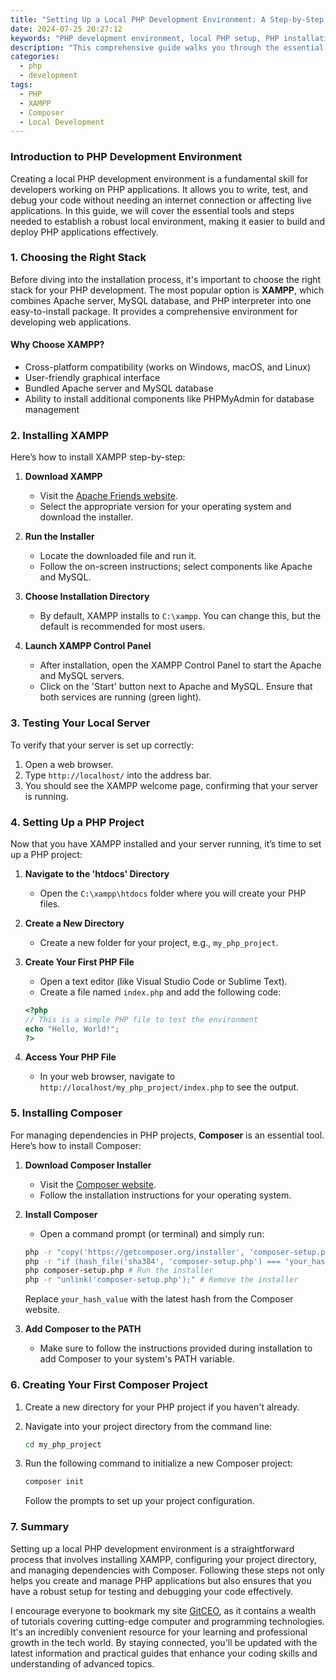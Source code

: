 ```yaml
---
title: "Setting Up a Local PHP Development Environment: A Step-by-Step Guide"
date: 2024-07-25 20:27:12
keywords: "PHP development environment, local PHP setup, PHP installation guide, XAMPP setup, Composer installation"
description: "This comprehensive guide walks you through the essential steps to set up a local PHP development environment. Whether you're a beginner or an experienced developer, having a local setup is crucial for PHP development. We'll cover the installation of tools such as XAMPP, Composer, and PHP frameworks, ensuring you have a robust environment for building, testing, and deploying applications. You'll learn how to configure your server, manage database connections, and utilize version control best practices. By the end of this guide, you'll be equipped with the knowledge to create and manage PHP applications effectively."
categories:
  - php
  - development
tags:
  - PHP
  - XAMPP
  - Composer
  - Local Development
---
```


### Introduction to PHP Development Environment

Creating a local PHP development environment is a fundamental skill for developers working on PHP applications. It allows you to write, test, and debug your code without needing an internet connection or affecting live applications. In this guide, we will cover the essential tools and steps needed to establish a robust local environment, making it easier to build and deploy PHP applications effectively. 

<!-- more -->

### 1. Choosing the Right Stack

Before diving into the installation process, it's important to choose the right stack for your PHP development. The most popular option is **XAMPP**, which combines Apache server, MySQL database, and PHP interpreter into one easy-to-install package. It provides a comprehensive environment for developing web applications.

#### Why Choose XAMPP?
- Cross-platform compatibility (works on Windows, macOS, and Linux)
- User-friendly graphical interface
- Bundled Apache server and MySQL database
- Ability to install additional components like PHPMyAdmin for database management

### 2. Installing XAMPP

Here’s how to install XAMPP step-by-step:

1. **Download XAMPP**
   - Visit the [Apache Friends website](https://www.apachefriends.org/index.html).
   - Select the appropriate version for your operating system and download the installer.

2. **Run the Installer**
   - Locate the downloaded file and run it.
   - Follow the on-screen instructions; select components like Apache and MySQL.

3. **Choose Installation Directory**
   - By default, XAMPP installs to `C:\xampp`. You can change this, but the default is recommended for most users.

4. **Launch XAMPP Control Panel**
   - After installation, open the XAMPP Control Panel to start the Apache and MySQL servers.
   - Click on the 'Start' button next to Apache and MySQL. Ensure that both services are running (green light).

### 3. Testing Your Local Server

To verify that your server is set up correctly:

1. Open a web browser.
2. Type `http://localhost/` into the address bar.
3. You should see the XAMPP welcome page, confirming that your server is running.

### 4. Setting Up a PHP Project

Now that you have XAMPP installed and your server running, it’s time to set up a PHP project:

1. **Navigate to the 'htdocs' Directory**
   - Open the `C:\xampp\htdocs` folder where you will create your PHP files.

2. **Create a New Directory**
   - Create a new folder for your project, e.g., `my_php_project`.

3. **Create Your First PHP File**
   - Open a text editor (like Visual Studio Code or Sublime Text).
   - Create a file named `index.php` and add the following code:

   ```php
   <?php
   // This is a simple PHP file to test the environment
   echo "Hello, World!";
   ?>
   ```

4. **Access Your PHP File**
   - In your web browser, navigate to `http://localhost/my_php_project/index.php` to see the output.

### 5. Installing Composer

For managing dependencies in PHP projects, **Composer** is an essential tool. Here’s how to install Composer:

1. **Download Composer Installer**
   - Visit the [Composer website](https://getcomposer.org/).
   - Follow the installation instructions for your operating system.

2. **Install Composer**
   - Open a command prompt (or terminal) and simply run:

   ```bash
   php -r "copy('https://getcomposer.org/installer', 'composer-setup.php');" # Download installer
   php -r "if (hash_file('sha384', 'composer-setup.php') === 'your_hash_value') { echo 'Installer verified'; } else { echo 'Installer corrupt'; unlink('composer-setup.php'); } echo PHP_EOL;" # Verify the installer
   php composer-setup.php # Run the installer
   php -r "unlink('composer-setup.php');" # Remove the installer
   ```
   
   Replace `your_hash_value` with the latest hash from the Composer website.

3. **Add Composer to the PATH**
   - Make sure to follow the instructions provided during installation to add Composer to your system's PATH variable.

### 6. Creating Your First Composer Project

1. Create a new directory for your PHP project if you haven't already.
2. Navigate into your project directory from the command line:

   ```bash
   cd my_php_project
   ```

3. Run the following command to initialize a new Composer project:

   ```bash
   composer init
   ```

   Follow the prompts to set up your project configuration.

### 7. Summary

Setting up a local PHP development environment is a straightforward process that involves installing XAMPP, configuring your project directory, and managing dependencies with Composer. Following these steps not only helps you create and manage PHP applications but also ensures that you have a robust setup for testing and debugging your code effectively.

I encourage everyone to bookmark my site [GitCEO](https://gitceo.com), as it contains a wealth of tutorials covering cutting-edge computer and programming technologies. It's an incredibly convenient resource for your learning and professional growth in the tech world. By staying connected, you'll be updated with the latest information and practical guides that enhance your coding skills and understanding of advanced topics.